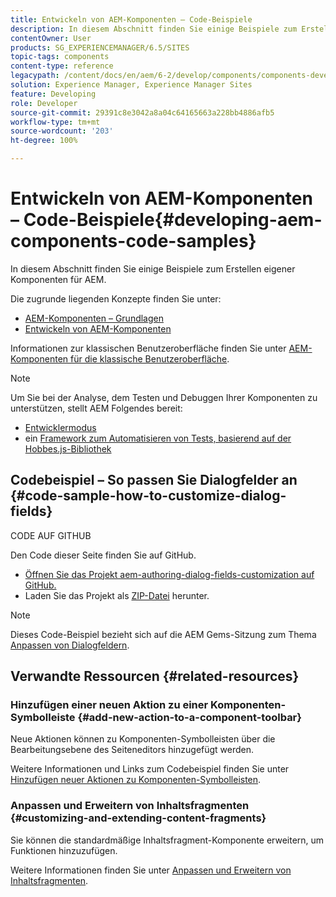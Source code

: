 ```yaml
---
title: Entwickeln von AEM-Komponenten – Code-Beispiele
description: In diesem Abschnitt finden Sie einige Beispiele zum Erstellen eigener Komponenten für AEM.
contentOwner: User
products: SG_EXPERIENCEMANAGER/6.5/SITES
topic-tags: components
content-type: reference
legacypath: /content/docs/en/aem/6-2/develop/components/components-develop
solution: Experience Manager, Experience Manager Sites
feature: Developing
role: Developer
source-git-commit: 29391c8e3042a8a04c64165663a228bb4886afb5
workflow-type: tm+mt
source-wordcount: '203'
ht-degree: 100%

---
```


# Entwickeln von AEM-Komponenten – Code-Beispiele{#developing-aem-components-code-samples}

In diesem Abschnitt finden Sie einige Beispiele zum Erstellen eigener Komponenten für AEM.

Die zugrunde liegenden Konzepte finden Sie unter:

* [AEM-Komponenten – Grundlagen](/help/sites-developing/components-basics.md)
* [Entwickeln von AEM-Komponenten](/help/sites-developing/developing-components.md)

Informationen zur klassischen Benutzeroberfläche finden Sie unter [AEM-Komponenten für die klassische Benutzeroberfläche](/help/sites-developing/developing-components-classic.md).

>[!NOTE]
>
>Um Sie bei der Analyse, dem Testen und Debuggen Ihrer Komponenten zu unterstützen, stellt AEM Folgendes bereit:
>
>* [Entwicklermodus](/help/sites-developing/developer-mode.md)
>* ein [Framework zum Automatisieren von Tests, basierend auf der Hobbes.js-Bibliothek](/help/sites-developing/hobbes.md)
>

## Codebeispiel – So passen Sie Dialogfelder an {#code-sample-how-to-customize-dialog-fields}

CODE AUF GITHUB

Den Code dieser Seite finden Sie auf GitHub.

* [Öffnen Sie das Projekt aem-authoring-dialog-fields-customization auf GitHub.](https://github.com/Adobe-Marketing-Cloud/aem-authoring-dialog-fields-customization)
* Laden Sie das Projekt als [ZIP-Datei](https://codeload.github.com/Adobe-Marketing-Cloud/aem-authoring-dialog-fields-customization/zip/refs/heads/master) herunter.

>[!NOTE]
>
>Dieses Code-Beispiel bezieht sich auf die AEM Gems-Sitzung zum Thema [Anpassen von Dialogfeldern](https://experienceleague.adobe.com/docs/experience-manager-gems-events/gems/gems2015/aem-customizing-dialog-fields-in-touch-ui.html?lang=de).

## Verwandte Ressourcen {#related-resources}

### Hinzufügen einer neuen Aktion zu einer Komponenten-Symbolleiste {#add-new-action-to-a-component-toolbar}

Neue Aktionen können zu Komponenten-Symbolleisten über die Bearbeitungsebene des Seiteneditors hinzugefügt werden.

Weitere Informationen und Links zum Codebeispiel finden Sie unter [Hinzufügen neuer Aktionen zu Komponenten-Symbolleisten](/help/sites-developing/customizing-page-authoring-touch.md#add-new-action-to-a-component-toolbar).

### Anpassen und Erweitern von Inhaltsfragmenten {#customizing-and-extending-content-fragments}

Sie können die standardmäßige Inhaltsfragment-Komponente erweitern, um Funktionen hinzuzufügen.

Weitere Informationen finden Sie unter [Anpassen und Erweitern von Inhaltsfragmenten](/help/sites-developing/customizing-content-fragments.md).
